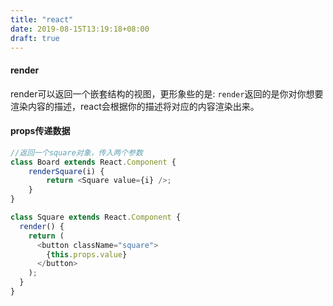 ```yaml
---
title: "react"
date: 2019-08-15T13:19:18+08:00
draft: true
---
```


#### render

render可以返回一个嵌套结构的视图，更形象些的是: `render`返回的是你对你想要渲染内容的描述，react会根据你的描述将对应的内容渲染出来。



#### props传递数据
```js
//返回一个square对象，传入两个参数
class Board extends React.Component {
    renderSquare(i) {
        return <Square value={i} />;
    }
}
```

```js
class Square extends React.Component {
  render() {
    return (
      <button className="square">
        {this.props.value}
      </button>
    );
  }
}
```

